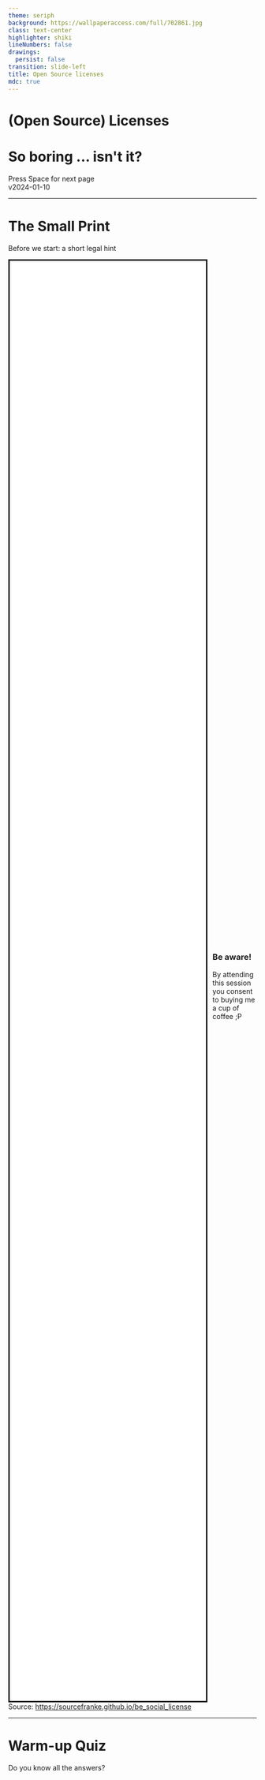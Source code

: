 ```yaml
---
theme: seriph
background: https://wallpaperaccess.com/full/702861.jpg
class: text-center
highlighter: shiki
lineNumbers: false
drawings:
  persist: false
transition: slide-left
title: Open Source licenses
mdc: true
---
```


# (Open Source) Licenses
# So boring ... isn't it?

<div class="pt-12">
  <span @click="$slidev.nav.next" class="px-2 py-1 rounded cursor-pointer" hover="bg-white bg-opacity-10">
    Press Space for next page <carbon:arrow-right class="inline"/>
  </span>
</div>

<div class="abs-br m-6 flex gap-2 items-baseline opacity-50 !hover:text-white">
    <span class="text-sm">v2024-01-10</span>
    <a href="https://github.com/sourcefranke/session_software_licenses" target="_blank" alt="GitHub"
        class="text-xl slidev-icon-btn !border-none">
        <carbon-logo-github />
    </a>
</div>


---

# The Small Print
Before we start: a short legal hint

<div style="display: flex; justify-content: space-between; gap: 10px; height: 75%">
   <iframe style="width: 80%; border-style: solid; border-width: medium;" src="be_social_license.txt"></iframe>
 
   <div style="width: 18%; align-self: center;">
      <h3>Be aware!</h3>
      By attending this session you consent to buying me a cup of coffee ;P
   </div>
</div>

<div class="flex justify-end text-xs align-self-end mt-10">
    <span>Source: <a href="https://sourcefranke.github.io/be_social_license">https://sourcefranke.github.io/be_social_license</a></span>
</div>


---

# Warm-up Quiz
Do you know all the answers?

<div style="display: flex; justify-content: center; align-items: center; height: 75%">
    <ol>
        <li>How long have you been working at your company?</li>
        <li>When did you the last time read your employment contract?</li>
        <li>Without looking it up: what details can you remember from your employment contract? ... Don't tell us!</li>
    </ol>
</div>

---

# Why care about licenses?
Once upon a time in the Executive Suite

<div style="display: flex; justify-content: space-between; gap: 10px; height: 75%">
    <img src="/broadcom_vmware.png" style="width: 75%; border-style: solid; border-width: medium;" />
    <div style="width: 28%; align-self: center">
        <h3>VMware</h3>
        Developer of Spring Boot
        <br><br>
        Nothing spectacular at first sight, or?
    </div>
</div>

<div class="flex justify-end text-xs align-self-end mt-10">
    <span>Source: <a href="https://www.broadcom.com/blog/broadcom-announces-successful-acquisition-of-vmware">
        https://www.broadcom.com/blog/broadcom-announces-successful-acquisition-of-vmware
    </a></span>
</div>


---

# Why care about licenses? (2)
So what?

<br>

<div style="display: flex; justify-content: space-between; gap: 10px;">
    <img src="/broadcom_vmware_2.png" style="width: 60%; height: 60%; border-style: solid; border-width: medium;" />
    <div style="width: 38%; align-self: center">
        <h3>Turning the whole business inside out!</h3>
        Does that potentally lead to any unpleasant consequences for Spring Boot, too?
    </div>
</div>

<div class="flex justify-end text-xs align-self-end mt-30">
    <span>Source: <a href="https://rcpmag.com/articles/2023/12/13/broadcom-kills-vmware-perpetual-licenses.aspx">
        https://rcpmag.com/articles/2023/12/13/broadcom-kills-vmware-perpetual-licenses.aspx
    </a></span>
</div>


---

# What is a Software License?
Some short definition

<br>
<br>

<h3 style="border-style: solid; border-width: medium; padding: 5px;">
A software license is a document that provides legally binding guidelines for the use and distribution of software.

Software licenses typically provide end users with the right to one or more copies of the software without violating
copyrights. The license also defines the responsibilities of the parties entering into the license agreement and may
impose restrictions on how the software can be used.
</h3>

<div class="flex justify-end text-xs align-self-end mt-32">
    <span>Source: <a href="https://www.techtarget.com/searchcio/definition/software-license">
        https://www.techtarget.com/searchcio/definition/software-license
    </a></span>
</div>


---

# Let's have a closer look
Behind the scenes

<div style="display: flex; justify-content: space-between; background-color: white; padding: 10px">
    <img src="/angular.png" width="20%"/>
    <img src="/java.png" width="20%"/>
    <img src="/typescript.png" width="20%" />
    <img src="/spring-boot.png" width="20%"/>
</div>

Do you actually know about any license terms for tools you regularly use at work?


---

# Angular
MIT license

<div style="display: flex; justify-content: space-between; gap: 10px; height: 65%">
    <iframe style="width: 70%; border-style: solid; border-width: medium;" src="MIT.txt"></iframe>
    <div style="width: 28%; align-self: center">
        <h3>Pretty short, right?</h3>
        So much freedom!
    </div>
</div>

<div class="flex justify-end text-xs align-self-end mt-20">
    <span>Source: <a href="https://angular.io/license">
        https://angular.io/license
    </a></span>
</div>


---

# Java
It depends! \:-D

<br>
<div style="display: flex; flex-flow: row; justify-content: space-around;">
    <div style="width: 45%">
        <img src="/oracle.png" style="width: 100%; height: 50px" />
        <br>
        <ul>
            <li>Proprietary</li>
            <li>Acquired Sun Microsystems in 2010</li>
            <li>Oracle No-Fee Terms and Conditions License (NFTC, changed with JDK 17)</li>
        </ul>
    </div>
    <div style="width: 45%">
        <img src="/openjdk.png" style="width: 100%; height: 50px" />
        <br>
        <ul>
            <li>Open Source (starting with OpenJDK 7)</li>
            <li>Starting with OpenJDK 7 in 2006</li>
        </ul>
         => let's have a closer look
    </div>
</div>
<br>
<p style="text-align: center">
    So, there is not THAT ONE Java
</p>
<div class="flex justify-end text-xs align-self-end mt-25">
    <span>Source: <a href="https://www.oracle.com/downloads/licenses/no-fee-license.html">
        https://www.oracle.com/downloads/licenses/no-fee-license.html
    </a></span>
</div>


---

# Java - OpenJDK
GNU General Public License, Version 2 (GPLv2)

<div style="display: flex; justify-content: space-between; gap: 10px; height: 75%">
    <iframe style="width: 70%; border-style: solid; border-width: medium;" src="gpl-2.0.txt"></iframe>
    <div style="width: 28%; align-self: center">
        <h3>Point 2 b)</h3>
        If you copy parts of the source code, you have to take the license with you for your whole product!
        <br><br>
        So you never get out ouf there again ...
    </div>
</div>

<div class="flex justify-end text-xs align-self-end mt-10">
    <span>Source: <a href="https://github.com/openjdk/jdk">
        https://github.com/openjdk/jdk
    </a></span>
</div>


---

# Speaking of GPL
It definitely has some real impact!

<br>

<div style="display: flex; justify-content: space-between">
    <img src="/sfc_vizio_1.png" height="49%" width="49%" />
    <img src="/sfc_vizio_2.png" height="49%" width="49%" />
</div>

<div class="flex justify-end text-xs align-self-end mt-40">
    <div>
        Sources:
        <ul>
            <li><a href="https://www.zdnet.com/article/open-source-vizio-lawsuit-takes-an-ugly-turn/">
                https://www.zdnet.com/article/open-source-vizio-lawsuit-takes-an-ugly-turn/
            </a></li>
            <li><a href="https://www.zdnet.com/article/software-freedom-conservancy-wins-big-step-forward-for-open-source-rights/">
                https://www.zdnet.com/article/software-freedom-conservancy-wins-big-step-forward-for-open-source-rights/
            </a></li>
        </ul>
    </div>
</div>


---

# TypeScript & Spring Boot
Apache License, Version 2.0

<div style="display: flex; justify-content: space-between; gap: 10px; height: 60%">
    <iframe style="width: 70%; border-style: solid; border-width: medium;" src="apache.txt"></iframe>
    <div style="width: 28%; align-self: center">
        <h3>4. Redistribution</h3>
        Changed parts have to be declared, but are allowed to be licensed differently.
    </div>
</div>

<div class="flex justify-end text-xs align-self-end mt-15">
    <div>
        Sources:
        <ul>
            <li><a href="https://github.com/microsoft/TypeScript">
                https://github.com/microsoft/TypeScript
            </a></li>
            <li><a href="https://github.com/spring-projects/spring-boot">
                https://github.com/spring-projects/spring-boot
            </a></li>
        </ul>
    </div>
</div>


---
layout: end
---

# Read The F***ing Small Print (RTFSP)
I am really looking forward to drinking a lot of coffee ;-P

